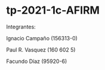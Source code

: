 # tp-2021-1c-AFIRM

Integrantes:

Ignacio Campaño (156313-0)

Paul R. Vasquez (160 602 5)

Facundo Díaz (95920-6)
